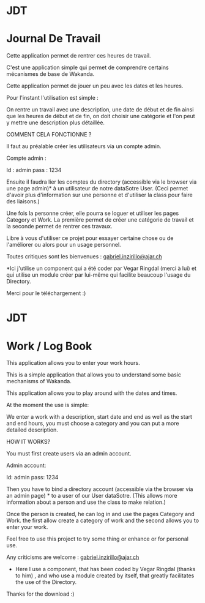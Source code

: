 JDT
===

Journal De Travail
===

Cette application permet de rentrer ces heures de travail.

C'est une application simple qui permet de comprendre certains mécanismes de base de Wakanda.

Cette application permet de jouer un peu avec les dates et les heures.

Pour l'instant l'utilisation est simple : 

On rentre un travail avec une description, une date de début et de fin ainsi que les heures de début et de fin, on doit choisir une catégorie et l'on peut y mettre une description plus détaillée.

COMMENT CELA FONCTIONNE ?

Il faut au préalable créer les utilisateurs via un compte admin. 

Compte admin :

Id : admin
pass : 1234

Ensuite il faudra lier les comptes du directory (accessible via le browser via une page admin)* à un utilisateur de notre dataSotre User. (Ceci permet d'avoir plus d'information sur une personne et d'utiliser la class pour faire des liaisons.)

Une fois la personne créer, elle pourra se loguer et utiliser les pages Category et Work. La première permet de créer une catégorie de travail et la seconde permet de rentrer ces travaux.

Libre à vous d'utiliser ce projet pour essayer certaine chose ou de l'améliorer ou alors pour un usage personnel.

Toutes critiques sont les bienvenues : gabriel.inzirillo@ajar.ch

*Ici j'utilise un component qui a été coder par Vegar Ringdal (merci à lui) et qui utilise un module créer par lui-même qui facilite beaucoup l'usage du Directory.

Merci pour le téléchargement :)


JDT
===

Work / Log Book
===

This application allows you to enter your work hours.

This is a simple application that allows you to understand some basic mechanisms of Wakanda.

This application allows you to play around with the dates and times.

At the moment the use is simple:

We enter a work with a description, start date and end as well as the start and end hours, you must choose a category and you can put a more detailed description.

HOW IT WORKS?

You must first create users via an admin account.

Admin account:

Id: admin
pass: 1234

Then you have to bind a directory account (accessible via the browser via an admin page) * to a user of our User dataSotre. (This allows more information about a person and use the class to make relation.)

Once the person is created, he can log in and use the pages Category and Work. the first allow create a category of work and the second allows you to enter your work.

Feel free to use this project to try some thing or enhance or for personal use.

Any criticisms are welcome : gabriel.inzirillo@ajar.ch

* Here I use a component, that has been coded by Vegar Ringdal (thanks to him) , and who use a module created by itself, that greatly facilitates the use of the Directory.

Thanks for the download :)
